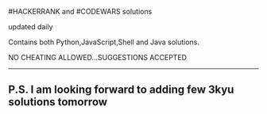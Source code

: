#HACKERRANK and #CODEWARS solutions

updated daily

Contains both Python,JavaScript,Shell and Java solutions.

NO CHEATING ALLOWED...SUGGESTIONS ACCEPTED

------------------------
P.S. I am looking forward to adding few 3kyu solutions tomorrow
------------------------
